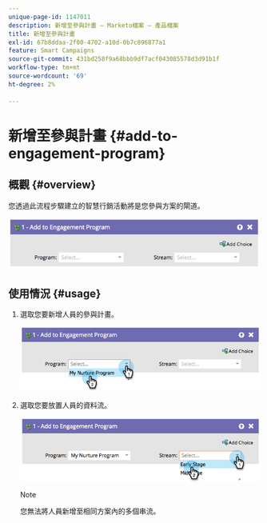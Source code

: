 ```yaml
---
unique-page-id: 1147011
description: 新增至參與計畫 — Marketo檔案 — 產品檔案
title: 新增至參與計畫
exl-id: 67b8ddaa-2f00-4702-a10d-0b7c896877a1
feature: Smart Campaigns
source-git-commit: 431bd258f9a68bbb9df7acf043085578d3d91b1f
workflow-type: tm+mt
source-wordcount: '69'
ht-degree: 2%

---
```


# 新增至參與計畫 {#add-to-engagement-program}

## 概觀 {#overview}

您透過此流程步驟建立的智慧行銷活動將是您參與方案的閘道。

![](assets/image2014-9-22-14-3a47-3a32.png)

## 使用情況 {#usage}

1. 選取您要新增人員的參與計畫。

   ![](assets/image2014-9-22-14-3a47-3a36.png)

1. 選取您要放置人員的資料流。

   ![](assets/image2014-9-22-14-3a47-3a39.png)

   >[!NOTE]
   >
   >您無法將人員新增至相同方案內的多個串流。
